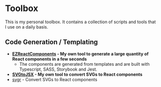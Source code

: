 # Toolbox

This is my personal toolbox. It contains a collection of scripts and tools that I use on a daily basis.

## Code Generation / Templating

- **[EZReactComponents](https://github.com/DominicF96/ez-react-components) - My own tool to generate a large quantity of React components in a few seconds**
   - The components are generated from templates and are built with Typescript, SASS, Storybook and Jest.
- **[SVGtoJSX](https://github.com/DominicF96/svg-to-jsx) - My own tool to convert SVGs to React components**
- [svgr](https://react-svgr.com/) - Convert SVGs to React components
